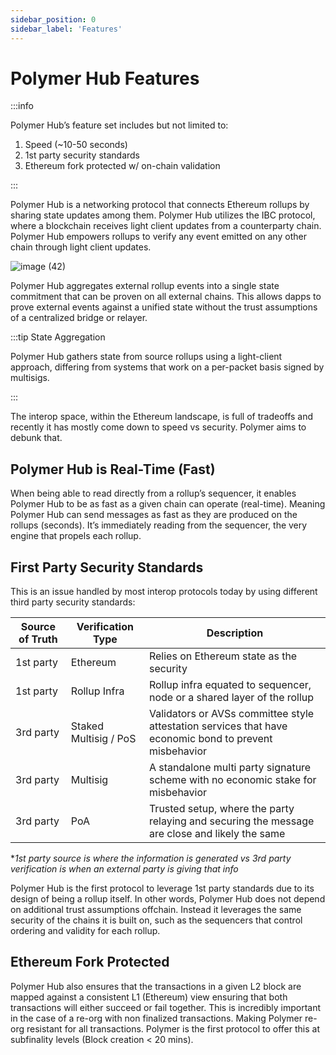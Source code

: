```yaml
---
sidebar_position: 0
sidebar_label: 'Features'
---
```


# Polymer Hub Features

:::info

Polymer Hub’s feature set includes but not limited to:
 1. Speed (~10-50 seconds)
 2. 1st party security standards
 3. Ethereum fork protected w/ on-chain validation

:::

Polymer Hub is a networking protocol that connects Ethereum rollups by sharing state updates among them. Polymer Hub utilizes the IBC protocol, where a blockchain receives light client updates from a counterparty chain. Polymer Hub empowers rollups to verify any event emitted on any other chain through light client updates.

![image (42)](https://github.com/user-attachments/assets/6453a27c-eae8-4c4c-b339-7c00a4d709fd)

Polymer Hub aggregates external rollup events into a single state commitment that can be proven on all external chains. This allows dapps to prove external events against a unified state without the trust assumptions of a centralized bridge or relayer. 

:::tip State Aggregation

Polymer Hub gathers state from source rollups using a light-client approach, differing from systems that work on a per-packet basis signed by multisigs.

:::

The interop space, within the Ethereum landscape, is full of tradeoffs and recently it has mostly come down to speed vs security. Polymer aims to debunk that.

## Polymer Hub is Real-Time (Fast)
When being able to read directly from a rollup’s sequencer, it enables Polymer Hub to be as fast as a given chain can operate (real-time). Meaning Polymer Hub can send messages as fast as they are produced on the rollups (seconds). It’s immediately reading from the sequencer, the very engine that propels each rollup.

## First Party Security Standards
This is an issue handled by most interop protocols today by using different third party security standards:

| Source of Truth          | Verification Type | Description |
| ------------------------ | ------------------------ | ------------------------ |
| 1st party    | Ethereum | Relies on Ethereum state as the security |
| 1st party    | Rollup Infra | Rollup infra equated to sequencer, node or a shared layer of the rollup |
| 3rd party    | Staked Multisig / PoS | Validators or AVSs committee style attestation services that have economic bond to prevent misbehavior |
| 3rd party    | Multisig | A standalone multi party signature scheme with no economic stake for misbehavior |
| 3rd party    | PoA | Trusted setup, where the party relaying and securing the message are close and likely the same |


**1st party source is where the information is generated vs 3rd party verification is when an external party is giving that info*

Polymer Hub is the first protocol to leverage 1st party standards due to its design of being a rollup itself. In other words, Polymer Hub does not depend on additional trust assumptions offchain. Instead it leverages the same security of the chains it is built on, such as the sequencers that control ordering and validity for each rollup.


## Ethereum Fork Protected
Polymer Hub also ensures that the transactions in a given L2 block are mapped against a consistent L1 (Ethereum) view ensuring that both transactions will either succeed or fail together. This is incredibly important in the case of a re-org with non finalized transactions. Making Polymer re-org resistant for all transactions. Polymer is the first protocol to offer this at subfinality levels (Block creation < 20 mins).
